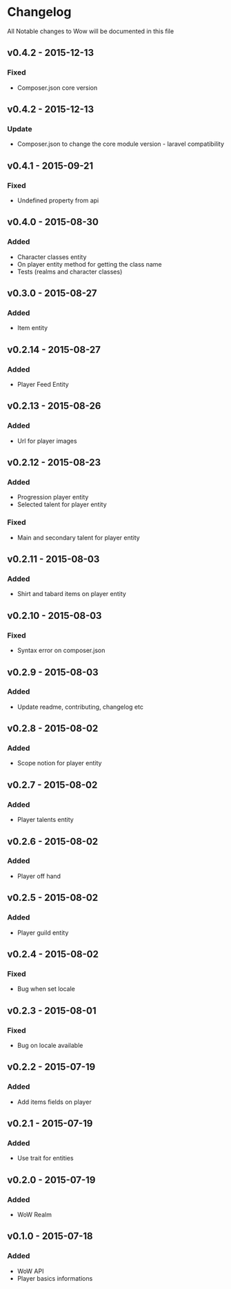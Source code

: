 # Changelog

All Notable changes to Wow will be documented in this file

## v0.4.2 - 2015-12-13

### Fixed
- Composer.json  core version



## v0.4.2 - 2015-12-13

### Update
- Composer.json to change the core module version - laravel compatibility 


## v0.4.1 - 2015-09-21

### Fixed
- Undefined property from api

## v0.4.0 - 2015-08-30

### Added
- Character classes entity
- On player entity method for getting the class name
- Tests (realms and character classes)

## v0.3.0 - 2015-08-27

### Added
- Item entity


## v0.2.14 - 2015-08-27

### Added
- Player Feed Entity


## v0.2.13 - 2015-08-26

### Added
- Url for player images


## v0.2.12 - 2015-08-23

### Added
- Progression player entity
- Selected talent for player entity

### Fixed
- Main and secondary talent for player entity


## v0.2.11 - 2015-08-03

### Added
- Shirt and tabard items on player entity


## v0.2.10 - 2015-08-03

### Fixed
- Syntax error on composer.json


## v0.2.9 - 2015-08-03

### Added
- Update readme, contributing, changelog etc


## v0.2.8 - 2015-08-02

### Added
- Scope notion for player entity


## v0.2.7 - 2015-08-02

### Added
- Player talents entity


## v0.2.6 - 2015-08-02

### Added
- Player off hand


## v0.2.5 - 2015-08-02

### Added
- Player guild entity


## v0.2.4 - 2015-08-02

### Fixed
- Bug when set locale


## v0.2.3 - 2015-08-01

### Fixed
- Bug on locale available


## v0.2.2 - 2015-07-19

### Added
- Add items fields on player


## v0.2.1 - 2015-07-19

### Added
- Use trait for entities


## v0.2.0 - 2015-07-19

### Added
- WoW Realm


## v0.1.0 - 2015-07-18

### Added
- WoW API
- Player basics informations
